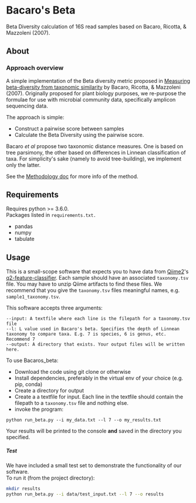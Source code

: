 # Bacaro's Beta
Beta Diversity calculation of 16S read samples based on Bacaro, Ricotta, &amp; Mazzoleni (2007).

## About
### Approach overview
A simple implementation of the Beta diversity metric proposed in [Measuring beta-diversity from taxonomic similarity](https://doi.org/10.1111/j.1654-1103.2007.tb02595.x) by Bacaro, Ricotta, &amp; Mazzoleni (2007).
Originally proposed for plant biology purposes, we re-purpose the formulae for use with microbial community data, specifically amplicon sequencing data.

The approach is simple:
- Construct a pairwise score between samples
- Calculate the Beta Diversity using the pairwise score.

Bacaro _et al_ propose two taxonomic distance measures. One is based on tree parsimony, the other based on differences in Linnean classification of taxa. For simplicity's sake (namely to avoid tree-building), we implement only the latter.

See the [Methodology doc](docs/Methodology.ipynb) for more info of the method.

## Requirements
Requires python >= 3.6.0. <br>
Packages listed in `requirements.txt.` <br>
- pandas
- numpy
- tabulate

## Usage
This is a small-scope software that expects you to have data from [Qiime2](https://qiime2.org/)'s [q2-feature-classifier](https://github.com/qiime2/q2-feature-classifier).
Each sample should have an associated `taxonomy.tsv` file. You may have to unzip Qiime artifacts to find these files.
We recommend that you give the `taxonomy.tsv` files meaningful names, e.g. `sample1_taxonomy.tsv`. 

This software accepts three arguments:
```
--input: A textfile where each line is the filepath for a taxonomy.tsv file
--l: L value used in Bacaro's beta. Specifies the depth of Linnean taxonomy to compare taxa. E.g. 7 is species, 6 is genus, etc. Recommend 7
--output: A directory that exists. Your output files will be written here.
```

To use Bacaros_beta:
- Download the code using git clone or otherwise
- Install dependencies, preferably in the virtual env of your choice (e.g. pip, conda)
- Create a directory for output
- Create a a textfile for input. Each line in the textfile should contain the filepath to a `taxonomy.tsv` file and nothing else.
- invoke the program:

`
python run_beta.py --i my_data.txt --l 7 --o my_results.txt
`

Your results will be printed to the console **and** saved in the directory you specified. 

##### Test
We have included a small test set to demonstrate the functionality of our software.<br>
To run it (from the project directory):
```bash
mkdir results
python run_beta.py --i data/test_input.txt --l 7 --o results
```
